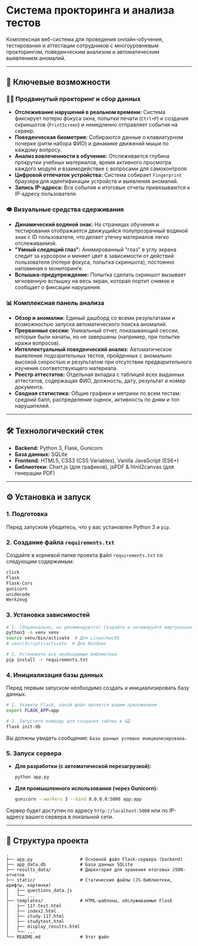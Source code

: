 
# Система прокторинга и анализа тестов

Комплексная веб-система для проведения онлайн-обучения, тестирования и аттестации сотрудников с многоуровневым прокторингом, поведенческим анализом и автоматическим выявлением аномалий.

-----

## 🚀 Ключевые возможности

### 🕵️‍♂️ Продвинутый прокторинг и сбор данных

  * **Отслеживание нарушений в реальном времени:** Система фиксирует потерю фокуса окна, попытки печати (`Ctrl+P`) и создания скриншотов (`PrintScreen`) и немедленно отправляет события на сервер.
  * **Поведенческая биометрия:** Собираются данные о клавиатурном почерке (ритм набора ФИО) и динамике движений мыши по каждому вопросу.
  * **Анализ вовлеченности в обучение:** Отслеживается глубина прокрутки учебных материалов, время активного просмотра каждого модуля и взаимодействие с вопросами для самоконтроля.
  * **Цифровой отпечаток устройства:** Система собирает `Fingerprint` браузера для идентификации устройств и выявления аномалий.
  * **Запись IP-адреса:** Все события и итоговые отчеты привязываются к IP-адресу пользователя.

### 👁️ Визуальные средства сдерживания

  * **Динамический водяной знак:** На страницах обучения и тестирования отображается движущийся полупрозрачный водяной знак с ID пользователя, что делает утечку материалов легко отслеживаемой.
  * **"Умный следящий глаз":** Анимированный "глаз" в углу экрана следит за курсором и меняет цвет в зависимости от действий пользователя (потеря фокуса, попытка скриншота), постоянно напоминая о мониторинге.
  * **Вспышка-предупреждение:** Попытка сделать скриншот вызывает мгновенную вспышку на весь экран, которая портит снимок и сообщает о фиксации нарушения.

### 📊 Комплексная панель анализа

  * **Обзор и аномалии:** Единый дашборд со всеми результатами и возможностью запуска автоматического поиска аномалий.
  * **Прерванные сессии:** Уникальный отчет, показывающий сессии, которые были начаты, но не завершены (например, при попытке кражи вопросов).
  * **Интеллектуальный поведенческий анализ:** Автоматическое выявление подозрительных тестов, пройденных с аномально высокой скоростью и результатом при отсутствии предварительного изучения соответствующего материала.
  * **Реестр аттестатов:** Отдельная вкладка с таблицей всех выданных аттестатов, содержащая ФИО, должность, дату, результат и номер документа.
  * **Сводная статистика:** Общие графики и метрики по всем тестам: средний балл, распределение оценок, активность по дням и топ нарушителей.

-----

## 🛠️ Технологический стек

  * **Backend:** Python 3, Flask, Gunicorn
  * **База данных:** SQLite
  * **Frontend:** HTML5, CSS3 (CSS Variables), Vanilla JavaScript (ES6+)
  * **Библиотеки:** Chart.js (для графиков), jsPDF & html2canvas (для генерации PDF)

-----

## ⚙️ Установка и запуск

### 1\. Подготовка

Перед запуском убедитесь, что у вас установлен Python 3 и `pip`.

### 2\. Создание файла `requirements.txt`

Создайте в корневой папке проекта файл `requirements.txt` со следующим содержимым:

```txt
click
Flask
Flask-Cors
gunicorn
unidecode
Werkzeug
```

### 3\. Установка зависимостей

```bash
# 1. (Опционально, но рекомендуется) Создайте и активируйте виртуальное окружение
python3 -m venv venv
source venv/bin/activate  # Для Linux/macOS
# venv\Scripts\activate  # Для Windows

# 2. Установите все необходимые библиотеки
pip install -r requirements.txt
```

### 4\. Инициализация базы данных

Перед первым запуском необходимо создать и инициализировать базу данных.

```bash
# 1. Укажите Flask, какой файл является вашим приложением
export FLASK_APP=app

# 2. Запустите команду для создания таблиц в БД
flask init-db
```

Вы должны увидеть сообщение: `База данных успешно инициализирована.`

### 5\. Запуск сервера

  * **Для разработки (с автоматической перезагрузкой):**
    ```bash
    python app.py
    ```
  * **Для промышленного использования (через Gunicorn):**
    ```bash
    gunicorn --workers 3 --bind 0.0.0.0:5000 app:app
    ```

Сервер будет доступен по адресу `http://localhost:5000` или по IP-адресу вашего сервера в локальной сети.

-----

## 📂 Структура проекта

```
.
├── app.py                  # Основной файл Flask-сервера (backend)
├── app_data.db             # База данных SQLite
├── results_data/           # Директория для хранения итоговых JSON-отчетов
├── static/                 # Статические файлы (JS-библиотеки, шрифты, картинки)
│   ├── questions_data.js
│   └── ...
├── templates/              # HTML-шаблоны, обслуживаемые Flask
│   ├── 117-test.html
│   ├── index2.html
│   ├── study-117.html
│   ├── studytest.html
│   ├── display_results.html
│   └── ...
└── README.md               # Этот файл
```
